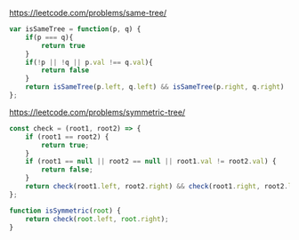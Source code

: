 https://leetcode.com/problems/same-tree/
```js
var isSameTree = function(p, q) {
    if(p === q){
        return true
    }
    if(!p || !q || p.val !== q.val){
        return false
    }
    return isSameTree(p.left, q.left) && isSameTree(p.right, q.right) 
};
```

https://leetcode.com/problems/symmetric-tree/
```js
const check = (root1, root2) => {
    if (root1 == root2) {
        return true;
    }
    if (root1 == null || root2 == null || root1.val != root2.val) {
        return false;
    }
    return check(root1.left, root2.right) && check(root1.right, root2.left);
};

function isSymmetric(root) {
    return check(root.left, root.right);
}

```
